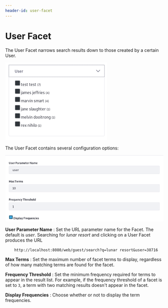 ```yaml
---
header-id: user-facet
---
```


# User Facet

The User Facet narrows search results down to those created by a certain User.

![Figure 1: Each User with matching content is a facet term.](../../../images/search-user-facet.png)

The User Facet contains several configuration options:

![Figure 2: The User Facet is configurable.](../../../images/search-user-facet-config.png)

**User Parameter Name**
: Set the URL parameter name for the Facet. The default is *user*. Searching for
*lunar resort* and clicking on a User Facet produces the URL

        http://localhost:8080/web/guest/search?q=lunar resort&user=38716

**Max Terms**
: Set the maximum number of facet terms to display, regardless of how
many matching terms are found for the facet.

**Frequency Threshold**
: Set the minimum frequency required for terms to appear in the result list. For
example, if the frequency threshold of a facet is set to `3`, a term with two
matching results doesn't appear in the facet.

**Display Frequencies**
: Choose whether or not to display the term frequencies.
